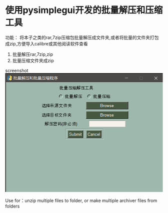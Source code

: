 # 使用pysimplegui开发的批量解压和压缩工具
功能： 将本子之类的rar,7zip压缩包批量解压成文件夹,或者将批量的文件夹打包成zip,方便导入calibre或其他阅读软件查看
1. 批量解压rar,7zip,zip
2. 批量压缩文件夹成zip

screenshot
![运行截图](https://raw.githubusercontent.com/liangcai/benzi_multiple_unzip/master/screenshot.png)

Use for：unzip multiple files to folder, or make multiple archiver files from folders